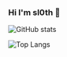 ### Hi I'm sl0th 👋


![ GitHub stats](https://github-readme-stats.vercel.app/api?username=sloth31&show_icons=true)


![Top Langs](https://github-readme-stats.vercel.app/api?username=sloth31&show_icons=true&theme=dracula)

<!--
**sloth31/sloth31** is a ✨ _special_ ✨ repository because its `README.md` (this file) appears on your GitHub profile.

Here are some ideas to get you started:

- 🔭 I’m currently working on ...
- 🌱 I’m currently learning ...
- 👯 I’m looking to collaborate on ...
- 🤔 I’m looking for help with ...
- 💬 Ask me about ...
- 📫 How to reach me: ...
- 😄 Pronouns: ...
- ⚡ Fun fact: ...
-->

